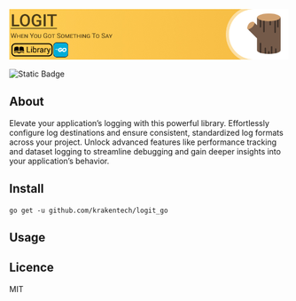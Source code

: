 <picture>
    <source media="(prefers-color-scheme: dark)" srcset="./res/github-topper-dark.jpg" />
    <source media="(prefers-color-scheme: light)" srcset="./res/github-topper-light.jpg" />
    <img src="./res/github-topper-light.jpg" />
</picture>

![Static Badge](https://img.shields.io/badge/Release-v0.0.0-green)

## About

Elevate your application’s logging with this powerful library. Effortlessly configure log destinations and ensure consistent, standardized log formats across your project. Unlock advanced features like performance tracking and dataset logging to streamline debugging and gain deeper insights into your application’s behavior.

## Install

```shell
go get -u github.com/krakentech/logit_go
```

## Usage

## Licence

MIT
